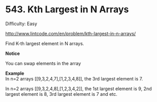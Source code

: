 # 543. Kth Largest in N Arrays

Difficulty: Easy

http://www.lintcode.com/en/problem/kth-largest-in-n-arrays/

Find K-th largest element in N arrays.

**Notice**  

You can swap elements in the array

**Example**  
In n=2 arrays [[9,3,2,4,7],[1,2,3,4,8]], the 3rd largest element is 7.

In n=2 arrays [[9,3,2,4,8],[1,2,3,4,2]], the 1st largest element is 9, 2nd largest element is 8, 3rd largest element is 7 and etc.
